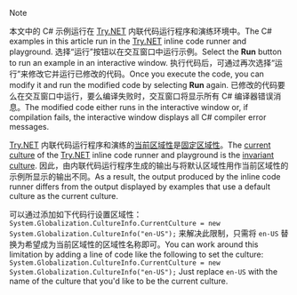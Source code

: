 
> [!NOTE]
> <span data-ttu-id="3dabf-101">本文中的 C# 示例运行在 [Try.NET](https://try.dot.net) 内联代码运行程序和演练环境中。</span><span class="sxs-lookup"><span data-stu-id="3dabf-101">The C# examples in this article run in the [Try.NET](https://try.dot.net) inline code runner and playground.</span></span> <span data-ttu-id="3dabf-102">选择“运行”按钮以在交互窗口中运行示例。</span><span class="sxs-lookup"><span data-stu-id="3dabf-102">Select the **Run** button to run an example in an interactive window.</span></span> <span data-ttu-id="3dabf-103">执行代码后，可通过再次选择“运行”来修改它并运行已修改的代码。</span><span class="sxs-lookup"><span data-stu-id="3dabf-103">Once you execute the code, you can modify it and run the modified code by selecting **Run** again.</span></span> <span data-ttu-id="3dabf-104">已修改的代码要么在交互窗口中运行，要么编译失败时，交互窗口将显示所有 C# 编译器错误消息。</span><span class="sxs-lookup"><span data-stu-id="3dabf-104">The modified code either runs in the interactive window or, if compilation fails, the interactive window displays all C# compiler error messages.</span></span> 
>  
> <span data-ttu-id="3dabf-105">[Try.NET](https://try.dot.net) 内联代码运行程序和演练的[当前区域性](xref:System.Globalization.CultureInfo.CurrentCulture)是[固定区域性](xref:System.Globalization.CultureInfo.InvariantCulture)。</span><span class="sxs-lookup"><span data-stu-id="3dabf-105">The [current culture](xref:System.Globalization.CultureInfo.CurrentCulture) of the [Try.NET](https://try.dot.net) inline code runner and playground is the [invariant culture](xref:System.Globalization.CultureInfo.InvariantCulture).</span></span> <span data-ttu-id="3dabf-106">因此，由内联代码运行程序生成的输出与将默认区域性用作当前区域性的示例所显示的输出不同。</span><span class="sxs-lookup"><span data-stu-id="3dabf-106">As a result, the output produced by the inline code runner differs from the output displayed by examples that use a default culture as the current culture.</span></span> 
>
> <span data-ttu-id="3dabf-107">可以通过添加如下代码行设置区域性：`System.Globalization.CultureInfo.CurrentCulture = new System.Globalization.CultureInfo("en-US");` 来解决此限制，只需将 `en-US` 替换为希望成为当前区域性的区域性名称即可。</span><span class="sxs-lookup"><span data-stu-id="3dabf-107">You can work around this limitation by adding a line of code like the following to set the culture: `System.Globalization.CultureInfo.CurrentCulture = new System.Globalization.CultureInfo("en-US");` Just replace `en-US` with the name of the culture that you'd like to be the current culture.</span></span>


